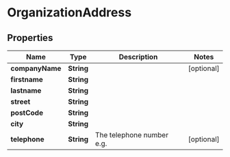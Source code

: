 
# OrganizationAddress

## Properties
Name | Type | Description | Notes
------------ | ------------- | ------------- | -------------
**companyName** | **String** |  |  [optional]
**firstname** | **String** |  | 
**lastname** | **String** |  | 
**street** | **String** |  | 
**postCode** | **String** |  | 
**city** | **String** |  | 
**telephone** | **String** | The telephone number e.g. |  [optional]



